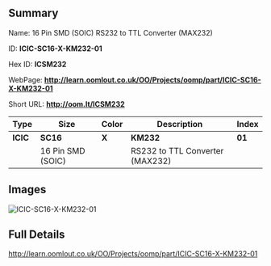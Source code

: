 

## Summary
 
Name:  16 Pin SMD (SOIC) RS232 to TTL Converter (MAX232) 

ID: __ICIC-SC16-X-KM232-01__

Hex ID: __ICSM232__

WebPage: __http://learn.oomlout.co.uk/OO/Projects/oomp/part/ICIC-SC16-X-KM232-01__

Short URL: __http://oom.lt/ICSM232__


| Type   | Size   | Color   | Description   | Index   |    
| ----- | ------   | ------   | -----   | ----   |    
| __ICIC__   					| __SC16__   					| __X__    						| __KM232__    					| __01__ |    
| 		| 16 Pin SMD (SOIC)	| 		| RS232 to TTL Converter (MAX232)	| 	|

## Images
![ICIC-SC16-X-KM232-01](http://oomlout.com/oomp-gen/parts/ICIC-SC16-X-KM232-01/ICIC-SC16-X-KM232-01_420.jpg)

## Full Details

 http://learn.oomlout.co.uk/OO/Projects/oomp/part/ICIC-SC16-X-KM232-01

